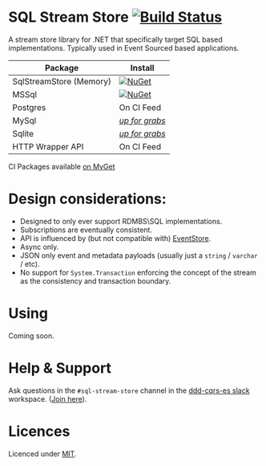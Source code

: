 # SQL Stream Store [![Build Status](https://travis-ci.org/SQLStreamStore/SQLStreamStore.svg?branch=master)](https://travis-ci.org/SQLStreamStore/SQLStreamStore)

A stream store library for .NET that specifically target SQL based implementations. Typically
used in Event Sourced based applications.

| Package | Install |
| --- | --- |
| SqlStreamStore (Memory) | [![NuGet](https://img.shields.io/nuget/v/SqlStreamStore.svg)](https://www.nuget.org/packages/SqlStreamStore) |
| MSSql | [![NuGet](https://img.shields.io/nuget/v/SqlStreamStore.svg)](https://www.nuget.org/packages/SqlStreamStore.MsSql) |
| Postgres | On CI Feed |
| MySql | [_up for grabs_](https://github.com/damianh/SqlStreamStore/issues/29) |
| Sqlite | [_up for grabs_](https://github.com/damianh/SqlStreamStore/issues/28) |
| HTTP Wrapper API | On CI Feed |

CI Packages available [on MyGet](https://www.myget.org/gallery/sqlstreamstore)

# Design considerations:

 - Designed to only ever support RDMBS\SQL implementations.
 - Subscriptions are eventually consistent.
 - API is influenced by (but not compatible with) [EventStore](https://eventstore.org/).
 - Async only.
 - JSON only event and metadata payloads (usually just a `string` / `varchar` / etc).
 - No support for `System.Transaction` enforcing the concept of the stream as the consistency and transaction boundary.

# Using

Coming soon.

# Help & Support

Ask questions in the `#sql-stream-store` channel in the [ddd-cqrs-es slack](https://ddd-cqrs-es.slack.com) workspace. ([Join here](https://ddd-cqrs-es.herokuapp.com/)).

# Licences

Licenced under [MIT](LICENSE).
